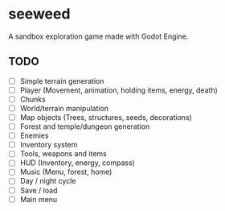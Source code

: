 # seeweed

A sandbox exploration game made with Godot Engine.

## TODO

-   [ ] Simple terrain generation
-   [ ] Player (Movement, animation, holding items, energy, death)
-   [ ] Chunks
-   [ ] World/terrain manipulation
-   [ ] Map objects (Trees, structures, seeds, decorations)
-   [ ] Forest and temple/dungeon generation
-   [ ] Enemies
-   [ ] Inventory system
-   [ ] Tools, weapons and items
-   [ ] HUD (Inventory, energy, compass)
-   [ ] Music (Menu, forest, home)
-   [ ] Day / night cycle
-   [ ] Save / load
-   [ ] Main menu
